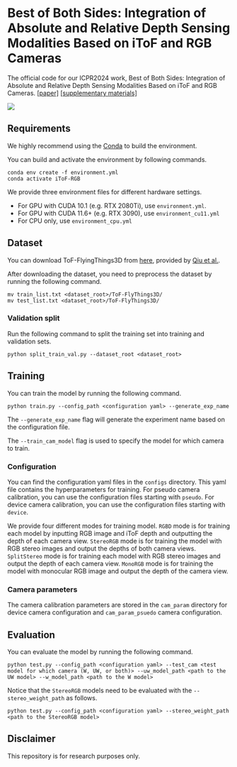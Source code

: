 # Best of Both Sides: Integration of Absolute and Relative Depth Sensing Modalities Based on iToF and RGB Cameras
The official code for our ICPR2024 work, Best of Both Sides: Integration of Absolute and Relative Depth Sensing Modalities Based on iToF and RGB Cameras.
[[paper]](https://people.cs.nycu.edu.tw/~walon/publications/fang2024icpr.pdf) [[supplementary materials]](https://people.cs.nycu.edu.tw/~walon/publications/fang2024icpr_supp.pdf)

![](./teaser.gif)

## Requirements
We highly recommend using the [Conda](https://docs.anaconda.com/miniconda/) to build the environment. 

You can build and activate the environment by following commands. 
```
conda env create -f environment.yml 
conda activate iToF-RGB
```

We provide three environment files for different hardware settings.
- For GPU with CUDA 10.1 (e.g. RTX 2080Ti), use `environment.yml`.
- For GPU with CUDA 11.6+ (e.g. RTX 3090), use `environment_cu11.yml`
- For CPU only, use `environment_cpu.yml`

## Dataset 
You can download ToF-FlyingThings3D from [here](https://drive.google.com/drive/folders/1XASaOfcp3TzQJ0A2fMaXex-0eihha0vg?usp=sharing), provided by [Qiu et al.](https://github.com/sylqiu/tof_rgbd_processing).

After downloading the dataset, you need to preprocess the dataset by running the following command. 
```
mv train_list.txt <dataset_root>/ToF-FlyThings3D/
mv test_list.txt <dataset_root>/ToF-FlyThings3D/
```
### Validation split

Run the following command to split the training set into training and validation sets. 
```
python split_train_val.py --dataset_root <dataset_root>
```

## Training
You can train the model by running the following command. 

```
python train.py --config_path <configuration yaml> --generate_exp_name
```
The `--generate_exp_name` flag will generate the experiment name based on the configuration file.

The `--train_cam_model` flag is used to specify the model for which camera to train.

### Configuration
You can find the configuration yaml files in the `configs` directory.
This yaml file contains the hyperparameters for training.
For pseudo camera calibration, you can use the configuration files starting with `pseudo`.
For device camera calibration, you can use the configuration files starting with `device`.

We provide four different modes for training model.
`RGBD` mode is for training each model by inputting RGB image and iToF depth and outputting the depth of each camera view.
`StereoRGB` mode is for training the model with RGB stereo images and output the depths of both camera views.
`SplitStereo` mode is for training each model with RGB stereo images and output the depth of each camera view.
`MonoRGB` mode is for training the model with monocular RGB image and output the depth of the camera view.

### Camera parameters
The camera calibration parameters are stored in the `cam_param` directory for device camera configuration and `cam_param_psuedo` camera configuration.

## Evaluation
You can evaluate the model by running the following command. 

```
python test.py --config_path <configuration yaml> --test_cam <test model for which camera (W, UW, or both)> --uw_model_path <path to the UW model> --w_model_path <path to the W model>
```

Notice that the `StereoRGB` models need to be evaluated with the `--stereo_weight_path` as follows. 
```
python test.py --config_path <configuration yaml> --stereo_weight_path <path to the StereoRGB model>
```

## Disclaimer
This repository is for research purposes only.